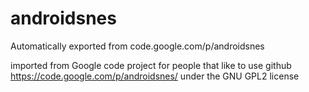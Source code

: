 # androidsnes
Automatically exported from code.google.com/p/androidsnes

imported from Google code project for people that like to use github https://code.google.com/p/androidsnes/
under the GNU GPL2 license
